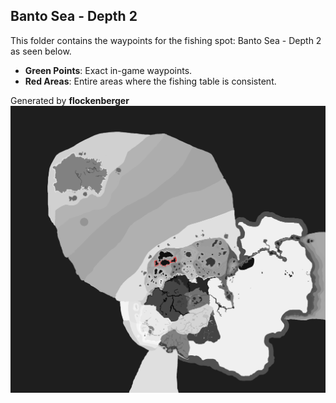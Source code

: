 ## Banto Sea - Depth 2
This folder contains the waypoints for the fishing spot: Banto Sea - Depth 2 as seen below.

- **Green Points**: Exact in-game waypoints.
- **Red Areas**: Entire areas where the fishing table is consistent.

Generated by **flockenberger**
![by_flockenberger](./Preview.png)